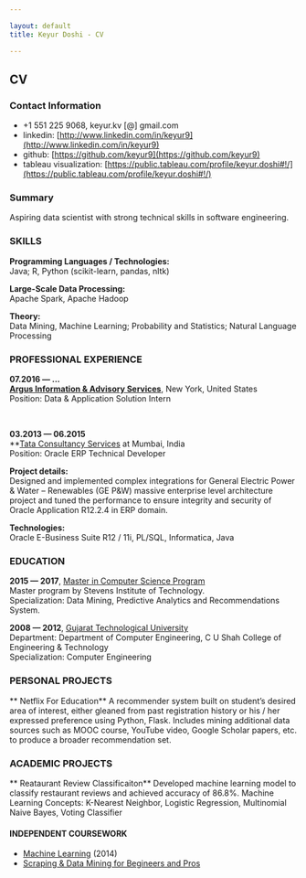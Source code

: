```yaml
---

layout: default
title: Keyur Doshi - CV

---
```



## CV

### Contact Information

- +1 551 225 9068, keyur.kv [@] gmail.com
- linkedin: [http://www.linkedin.com/in/keyur9](http://www.linkedin.com/in/keyur9)
- github: [https://github.com/keyur9](https://github.com/keyur9)
- tableau visualization: [https://public.tableau.com/profile/keyur.doshi#!/](https://public.tableau.com/profile/keyur.doshi#!/)

### Summary

Aspiring data scientist with strong technical skills in software engineering.


### SKILLS

<strong>Programming Languages / Technologies:</strong> <br/>
Java; R, Python (scikit-learn, pandas, nltk)<br/>

<strong>Large-Scale Data Processing:</strong> <br/>
Apache Spark, Apache Hadoop<br/>

<strong>Theory:</strong> <br/>
Data Mining, Machine Learning; Probability and Statistics; Natural Language Processing<br/>


### PROFESSIONAL EXPERIENCE

<strong>07.2016 &mdash; ...</strong><br/>
<strong>[Argus Information & Advisory Services](http://argusinformation.com/www.argusinformation.com/eng/index.html)</strong>, New York, United States <br/>
Position: Data & Application Solution Intern<br/>

&nbsp;

<strong>03.2013 &mdash; 06.2015</strong><br/>
**[Tata Consultancy Services](http://www.tcs.com/Pages/default.aspx) at Mumbai, India <br/>
Position: Oracle ERP Technical Developer<br/>

<strong>Project details:</strong><br/>
Designed and implemented complex integrations for General Electric Power & Water – Renewables (GE P&W) massive enterprise level architecture project and tuned the performance to ensure integrity and security of Oracle Application R12.2.4 in ERP domain. <br/>

<strong>Technologies:</strong><br/>
Oracle E-Business Suite R12 / 11i, PL/SQL, Informatica, Java<br/>


### EDUCATION

**2015 &mdash; 2017**, [Master in Computer Science Program](https://www.stevens.edu/schaefer-school-engineering-science/departments/computer-science/graduate-programs/computer-science-masters-program)<br/>
Master program by Stevens Institute of Technology.<br/>
Specialization: Data Mining, Predictive Analytics and Recommendations System.<br/>

**2008 &mdash; 2012**, [Gujarat Technological University](http://www.gtu.ac.in/)<br/>
Department: Department of Computer Engineering, C U Shah College of Engineering & Technology<br/>
Specialization: Computer Engineering<br/>

### PERSONAL PROJECTS

** Netflix For Education**
A recommender system built on student’s desired area of interest, either gleaned from past registration history or his / her expressed preference using Python, Flask.
Includes mining additional data sources such as MOOC course, YouTube video, Google Scholar papers, etc. to produce a broader recommendation set.

### ACADEMIC PROJECTS

** Reataurant Review Classificaiton**
Developed machine learning model to classify restaurant reviews and achieved accuracy of 86.8%.
Machine Learning Concepts: K-Nearest Neighbor, Logistic Regression, Multinomial Naive Bayes, Voting Classifier

#### INDEPENDENT COURSEWORK

- [Machine Learning](https://www.coursera.org/learn/machine-learning) (2014)
- [Scraping & Data Mining for Begineers and Pros](https://www.udemy.com/scraping-and-data-mining-for-beginners-and-pros/learn/v4/overview)

